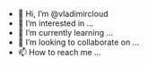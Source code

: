 - 👋 Hi, I’m @vladimircloud
- 👀 I’m interested in ...
- 🌱 I’m currently learning ...
- 💞️ I’m looking to collaborate on ...
- 📫 How to reach me ...

<!---
vladimircloud/vladimircloud is a ✨ special ✨ repository because its `README.md` (this file) appears on your GitHub profile.
You can click the Preview link to take a look at your changes.
--->
